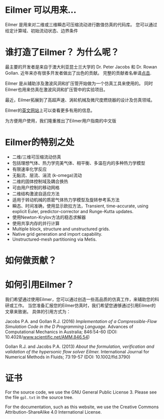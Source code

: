 # Eilmer 可以用来...

Eilmer 是用来对二维或三维瞬态可压缩流动进行数值仿真的代码库。
您可以通过给定计算域、初始流动状态、边界条件




# 谁打造了Eilmer？ 为什么呢？
最主要的开发者是来自于澳大利亚昆士兰大学的 Dr. Peter Jacobs 和 Dr. Rowan Gollan.
近年来亦有很多开发者做出了出色的贡献。
完整的贡献者名单请[点击](http://cfcfd.mechmining.uq.edu.au/eilmer/contributors/).

Eilmer 是从辅助涉及激波风洞和扩压管开始做为一个仿真工具来使用的。
同时Eilmer也用来仿真在激波风洞和扩压管中的实验项目。

最近，Eilmer拓展到了高超声速、涡轮机械及微尺度燃烧器的设计及仿真领域。

Eilmer的[英文网站](https://gdtk.uqcloud.net/docs/eilmer/about/)上可以查看更多有用的信息。

为方便用户使用，我们隆重推出了Eilmer用户指南的中文版

# Eilmer的特别之处
* 二维/三维可压缩流动仿真
* 包括理想气体、热力学完美气体、相平衡、多温在内的多种热力学模型
* 有限速率化学反应
* 无黏流、层流、湍流 (k-omega)流动
* 二维的固体控制域及耦合换热
* 可由用户控制的移动网格
* 二维结构激波自适应方法
* 适用于转动机械的质密气体热力学模型及旋转参考系方法
* 瞬态、时间准确，使用显示欧拉方法，Transient, time-accurate, using explicit Euler, predictor-corrector and Runge-Kutta updates.
* 使用Newton-Krylov方法的稳态求解器
* 使用共享内存的并行计算
* Multiple block, structure and unstructured grids.
* Native grid generation and import capability.
* Unstructured-mesh partitioning via Metis.


# 如何做贡献？


# 如何引用Eilmer？

我们希望通过使用Eilmer，您可以通过创造一些高品质的仿真工作，来辅助您的科研或工作。
当您准备汇报您的Eilmer仿真时，我们希望您通够通过引用Eilmer的文章来致谢。
具体的引用方式为：

Jacobs P.A. and Gollan R.J. (2016)
<cite>Implementation of a Compressible-Flow Simulation Code in the D Programming Language.</cite>
Advances of Computational Mechanics in Australia; 846:54-60
(DOI: 10.4028/www.scientific.net/AMM.846.54)

Gollan R.J. and Jacobs P.A. (2013)
<cite>About the formulation, verification and validation of the hypersonic flow solver Eilmer.</cite>
International Journal for Numerical Methods in Fluids; 73:19-57
(DOI: 10.1002/fld.3790)


# 证书
For the source code, we use the GNU General Public License 3. Please see the file <code>gpl.txt</code> in the source tree.

For the documentation, such as this website, we use the Creative Commons Attribution-ShareAlike 4.0 International License.



